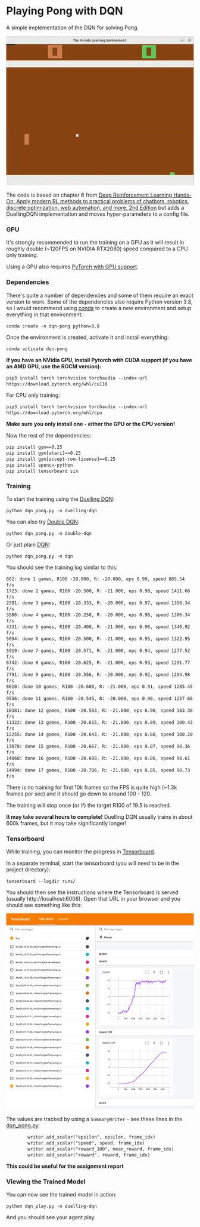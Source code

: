 # Playing Pong with DQN

A simple implementation of the DQN for solving Pong. 

![Pong](resources/pong.gif)

The code is based on chapter 6 from [Deep Reinforcement Learning Hands-On: Apply modern RL methods to practical problems of chatbots, robotics, discrete optimization, web automation, and more, 2nd Edition](https://www.amazon.com/Deep-Reinforcement-Learning-Hands-optimization/dp/1838826998/) but adds a DuellingDQN implementation and moves hyper-parameters to a config file.

### GPU
It's strongly recommended to run the training on a GPU as it will result in roughly double (~120FPS on NVIDIA RTX2080) speed compared to a CPU only training.

Using a GPU also requires [PyTorch with GPU support](https://pytorch.org/get-started/locally/). 

### Dependencies

There's quite a number of dependencies and some of them require an exact version to work. Some of the dependencies also require Python version 3.8, so I would recommend using [conda](https://docs.conda.io/projects/conda/en/latest/user-guide/tasks/manage-environments.html#create-env-from-file) to create a new environment and setup everything in that environment:

    conda create -n dqn-pong python=3.8

Once the environment is created, activate it and install everything:

    conda activate dqn-pong

__If you have an NVidia GPU, install Pytorch with CUDA support (if you have an AMD GPU, use the ROCM version):__

    pip3 install torch torchvision torchaudio --index-url https://download.pytorch.org/whl/cu118

For CPU only training:

    pip3 install torch torchvision torchaudio --index-url https://download.pytorch.org/whl/cpu

__Make sure you only install one - either the GPU or the CPU version!__

Now the rest of the dependencies:

    pip install gym==0.25 
    pip install gym[atari]==0.25
    pip install gym[accept-rom-license]==0.25
    pip install opencv-python
    pip install tensorboard six

### Training
To start the training using the [Duelling DQN](https://arxiv.org/abs/1511.06581):

    python dqn_pong.py -n duelling-dqn 

You can also try [Double DQN](https://arxiv.org/abs/1509.06461):

    python dqn_pong.py -n double-dqn

Or just plain [DQN](https://arxiv.org/abs/1312.5602):

    python dqn_pong.py -n dqn

You should see the training log similar to this:

    882: done 1 games, R100 -20.000, R: -20.000, eps 0.99, speed 885.54 f/s
    1723: done 2 games, R100 -20.500, R: -21.000, eps 0.98, speed 1411.66 f/s
    2591: done 3 games, R100 -20.333, R: -20.000, eps 0.97, speed 1350.34 f/s
    3506: done 4 games, R100 -20.250, R: -20.000, eps 0.96, speed 1306.34 f/s
    4331: done 5 games, R100 -20.400, R: -21.000, eps 0.96, speed 1340.92 f/s
    5094: done 6 games, R100 -20.500, R: -21.000, eps 0.95, speed 1322.95 f/s
    5919: done 7 games, R100 -20.571, R: -21.000, eps 0.94, speed 1277.52 f/s
    6742: done 8 games, R100 -20.625, R: -21.000, eps 0.93, speed 1291.77 f/s
    7791: done 9 games, R100 -20.556, R: -20.000, eps 0.92, speed 1294.98 f/s
    8610: done 10 games, R100 -20.600, R: -21.000, eps 0.91, speed 1285.45 f/s
    9556: done 11 games, R100 -20.545, R: -20.000, eps 0.90, speed 1257.66 f/s
    10381: done 12 games, R100 -20.583, R: -21.000, eps 0.90, speed 183.38 f/s
    11322: done 13 games, R100 -20.615, R: -21.000, eps 0.89, speed 100.43 f/s
    12255: done 14 games, R100 -20.643, R: -21.000, eps 0.88, speed 100.20 f/s
    13078: done 15 games, R100 -20.667, R: -21.000, eps 0.87, speed 98.36 f/s
    14068: done 16 games, R100 -20.688, R: -21.000, eps 0.86, speed 98.61 f/s
    14994: done 17 games, R100 -20.706, R: -21.000, eps 0.85, speed 98.73 f/s

There is no training for first 10k frames so the FPS is quite high (~1.3k frames per sec) and it should go down to around 100 - 120.

The training will stop once (or if) the target R100 of 19.5 is reached. 

__It may take several hours to complete!__ Duelling DQN usually trains in about 600k frames, but it may take significantly longer!

### Tensorboard
While training, you can monitor the progress in [Tensorboard](https://www.tensorflow.org/tensorboard/get_started).

In a separate terminal, start the tensorboard (you will need to be in the project directory):

    tensorboard --logdir runs/

You should then see the instructions where the Tensorboard is served (usually http://localhost:6006). 
Open that URL in your browser and you should see something like this:

![Tensorboard](resources/tensorboard.png)

The values are tracked by using a `SummaryWriter` - see these lines in the [dqn_pong.py](dqn_pong.py):

            writer.add_scalar("epsilon", epsilon, frame_idx)
            writer.add_scalar("speed", speed, frame_idx)
            writer.add_scalar("reward_100", mean_reward, frame_idx)
            writer.add_scalar("reward", reward, frame_idx)

__This could be useful for the assignment report__


### Viewing the Trained Model
You can now see the trained model in action:

    python dqn_play.py -n duelling-dqn

And you should see your agent play.


